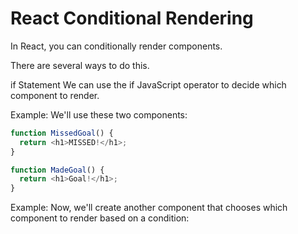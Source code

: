 # React Conditional Rendering

In React, you can conditionally render components.

There are several ways to do this.

if Statement
We can use the if JavaScript operator to decide which component to render.

Example:
We'll use these two components:

```js
function MissedGoal() {
  return <h1>MISSED!</h1>;
}

function MadeGoal() {
  return <h1>Goal!</h1>;
}
```

Example:
Now, we'll create another component that chooses which component to render based on a condition:


